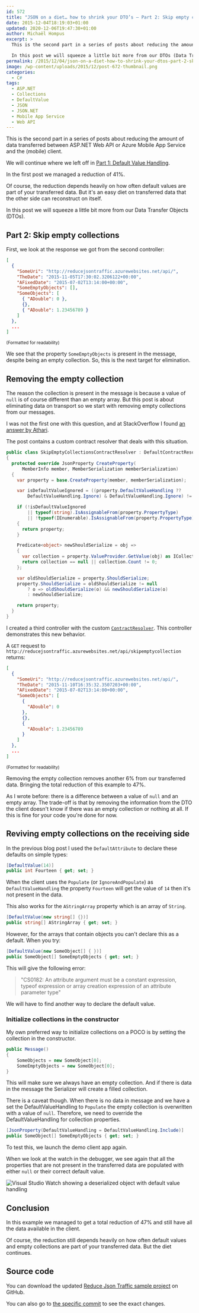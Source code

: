 ```yaml
---
id: 572
title: "JSON on a diet… how to shrink your DTO’s – Part 2: Skip empty collections"
date: 2015-12-04T18:19:03+01:00
updated: 2020-12-06T19:47:30+01:00
author: Michaël Hompus
excerpt: >
  This is the second part in a series of posts about reducing the amount of data transferred between ASP.NET Web API or Azure Mobile App Service and the (mobile) client.

  In this post we will squeeze a little bit more from our DTOs (Data Transfer Objects).
permalink: /2015/12/04/json-on-a-diet-how-to-shrink-your-dtos-part-2-skip-empty-collections/
image: /wp-content/uploads/2015/12/post-672-thumbnail.png
categories:
  - C#
tags:
  - ASP.NET
  - Collections
  - DefaultValue
  - JSON
  - JSON.NET
  - Mobile App Service
  - Web API
---
```


This is the second part in a series of posts about reducing the amount of data transferred between ASP.NET Web API or Azure Mobile App Service and the (mobile) client.

We will continue where we left off in [Part 1: Default Value Handling](/2015/11/06/json-on-a-diet-how-to-shrink-your-dtos-part-1-default-value-handling).

In the first post we managed a reduction of 41%.

Of course, the reduction depends heavily on how often default values are part of your transferred data.
But it's an easy diet on transferred data that the other side can reconstruct on itself.

In this post we will squeeze a little bit more from our Data Transfer Objects (DTOs).

<!--more-->

## Part 2: Skip empty collections

First, we look at the response we got from the second controller:

```json
[
  {
    "SomeUri": "http://reducejsontraffic.azurewebsites.net/api/",
    "TheDate": "2015-11-05T17:30:02.3206122+00:00",
    "AFixedDate": "2015-07-02T13:14:00+00:00",
    "SomeEmptyObjects": [],
    "SomeObjects": [
      { "ADouble": 0 },
      {},
      { "ADouble": 1.23456789 }
    ]
  },
  ...
]
```

<small>(Formatted for readability)</small>

We see that the property `SomeEmptyObjects` is present in the message, despite being an empty collection.
So, this is the next target for elimination.

## Removing the empty collection

The reason the collection is present in the message is because a value of `null` is of course different than an empty array.
But this post is about eliminating data on transport so we start with removing empty collections from our messages.

I was not the first one with this question, and at StackOverflow I found [an answer by Athari](https://stackoverflow.com/questions/18471864/how-to-make-json-net-skip-serialization-of-empty-collections/18486790#18486790).

The post contains a custom contract resolver that deals with this situation.

```csharp title="SkipEmptyCollectionsContractResolver.cs"
public class SkipEmptyCollectionsContractResolver : DefaultContractResolver
{
  protected override JsonProperty CreateProperty(
      MemberInfo member, MemberSerialization memberSerialization)
  {
    var property = base.CreateProperty(member, memberSerialization);

    var isDefaultValueIgnored = ((property.DefaultValueHandling ??
        DefaultValueHandling.Ignore) & DefaultValueHandling.Ignore) != 0;

    if (!isDefaultValueIgnored
        || typeof(string).IsAssignableFrom(property.PropertyType)
        || !typeof(IEnumerable).IsAssignableFrom(property.PropertyType))
    {
      return property;
    }

    Predicate<object> newShouldSerialize = obj =>
    {
      var collection = property.ValueProvider.GetValue(obj) as ICollection;
      return collection == null || collection.Count != 0;
    };

    var oldShouldSerialize = property.ShouldSerialize;
    property.ShouldSerialize = oldShouldSerialize != null
        ? o => oldShouldSerialize(o) && newShouldSerialize(o)
        : newShouldSerialize;

    return property;
  }
}
```

I created a third controller with the custom [`ContractResolver`](https://www.newtonsoft.com/json/help/html/P_Newtonsoft_Json_JsonSerializerSettings_ContractResolver.htm).
This controller demonstrates this new behavior.

A `GET` request to `http://reducejsontraffic.azurewebsites.net/api/skipemptycollection` returns:

```json
[
  {
    "SomeUri": "http://reducejsontraffic.azurewebsites.net/api/",
    "TheDate": "2015-11-10T16:35:32.3507203+00:00",
    "AFixedDate": "2015-07-02T13:14:00+00:00",
    "SomeObjects": [
      {
        "ADouble": 0
      },
      {},
      {
        "ADouble": 1.23456789
      }
    ]
  },
  ...
]
```

<small>(Formatted for readability)</small>

Removing the empty collection removes another 6% from our transferred data.
Bringing the total reduction of this example to 47%.

As I wrote before: there is a difference between a value of `null` and an empty array.
The trade-off is that by removing the information from the DTO the client doesn't know if there was an empty collection or nothing at all.
If this is fine for your code you're done for now.

## Reviving empty collections on the receiving side

In the previous blog post I used the `DefaultAttribute` to declare these defaults on simple types:

```csharp title="Message.cs" showlinenumbers startlinenumber=19
[DefaultValue(14)]
public int Fourteen { get; set; }
```

When the client uses the `Populate` (or `IgnoreAndPopulate`) as `DefaultValueHandling` the property `Fourteen` will get the value of `14` then it's not present in the data.

This also works for the `AStringArray` property which is an array of `String`.

```csharp title="Message.cs" showlinenumbers startlinenumber=24
[DefaultValue(new string[] {})]
public string[] AStringArray { get; set; }
```

However, for the arrays that contain objects you can't declare this as a default.
When you try:

```csharp title="Message.cs"
[DefaultValue(new SomeObject[] { })]
public SomeObject[] SomeEmptyObjects { get; set; }
```

This will give the following error:

> "CS0182: An attribute argument must be a constant expression, typeof expression or array creation expression of an attribute parameter type"

We will have to find another way to declare the default value.

### Initialize collections in the constructor

My own preferred way to initialize collections on a POCO is by setting the collection in the constructor.

```csharp title="Message.cs" showlinenumbers startlinenumber=9
public Message()
{
    SomeObjects = new SomeObject[0];
    SomeEmptyObjects = new SomeObject[0];
}
```

This will make sure we always have an empty collection. And if there is data in the message the Serializer will create a filled collection.

There is a caveat though. When there is no data in message and we have a set the DefaultValueHandling to `Populate` the empty collection is overwritten with a value of `null`.
Therefore, we need to override the DefaultValueHandling for collection properties.

```csharp title="Message.cs" showlinenumbers startlinenumber=39
[JsonProperty(DefaultValueHandling = DefaultValueHandling.Include)]
public SomeObject[] SomeEmptyObjects { get; set; }
```

To test this, we launch the demo client app again.

When we look at the watch in the debugger, we see again that all the properties that are not present in the transferred data are populated with either `null` or their correct default value.

![Visual Studio Watch showing a deserialized object with default value handling](/wp-content/uploads/2015/12/visual-studio-watch-default-value-handling-part2.png)

## Conclusion

In this example we managed to get a total reduction of 47% and still have all the data available in the client.

Of course, the reduction still depends heavily on how often default values and empty collections are part of your transferred data. But the diet continues.

## Source code

You can download the updated [Reduce Json Traffic sample project](https://github.com/eNeRGy164/ReduceJsonTraffic) on GitHub.

You can also go to [the specific commit](https://github.com/eNeRGy164/ReduceJsonTraffic/commit/a4c639a234236ac78af5a1110d240d5ee06ac105) to see the exact changes.
